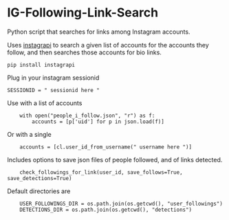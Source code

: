 # IG-Following-Link-Search
Python script that searches for links among Instagram accounts.

Uses [instagrapi](https://github.com/adw0rd/instagrapi) to search a given list of accounts for the accounts they follow, and then searches those accounts for bio links.

`pip install instagrapi`

Plug in your instagram sessionid

`SESSIONID = " sessionid here "`

Use with a list of accounts
```
    with open("people_i_follow.json", "r") as f:
        accounts = [p['uid'] for p in json.load(f)]
```

Or with a single
```
    accounts = [cl.user_id_from_username(" username here ")]
```

Includes options to save json files of people followed, and of links detected.
```
    check_followings_for_link(user_id, save_follows=True, save_detections=True)
```

Default directories are
```
    USER_FOLLOWINGS_DIR = os.path.join(os.getcwd(), "user_followings")
    DETECTIONS_DIR = os.path.join(os.getcwd(), "detections")
```
